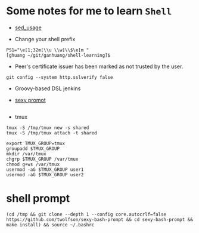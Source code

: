 # Some notes for me to learn `Shell`

- [sed_usage](sed_usage.md)

- Change your shell prefix

```
PS1="\e[1;32m[\\u \\w]\\$\e[m "
[ghuang ~/git/ganhuang/shell-learning]$
```
- Peer's certificate issuer has been marked as not trusted by the user.

```
git config --system http.sslverify false
```
- Groovy-based DSL jenkins

- [sexy promot](https://github.com/twolfson/sexy-bash-prompt) 

```(cd /tmp && git clone --depth 1 --config core.autocrlf=false https://github.com/twolfson/sexy-bash-prompt && cd sexy-bash-prompt && make install) && source ~/.bashrc
```

- tmux

```
tmux -S /tmp/tmux new -s shared
tmux -S /tmp/tmux attach -t shared

export TMUX_GROUP=tmux
groupadd $TMUX_GROUP
mkdir /var/tmux
chgrp $TMUX_GROUP /var/tmux
chmod g+ws /var/tmux
usermod -aG $TMUX_GROUP user1
usermod -aG $TMUX_GROUP user2
```

# shell prompt
```
(cd /tmp && git clone --depth 1 --config core.autocrlf=false https://github.com/twolfson/sexy-bash-prompt && cd sexy-bash-prompt && make install) && source ~/.bashrc
```
